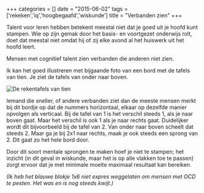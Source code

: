 +++
categories = []
date = "2015-06-02"
tags = ['rekeken','iq','hoogbegaafd','wiskunde']
title = "Verbanden zien"
+++

Talent voor leren hebben betekent meestal niet dat je goed uit je hoofd kunt stampen. Wie op zijn gemak door het basis- en voortgezet onderwijs rolt, doet dat meestal niet omdat hij of zij elke avond al het huiswerk uit het hoofd leert.

Mensen met cognitief talent zien verbanden die anderen niet zien.

Ik kan het goed illustreren met bijgaande foto van een bord met de tafels van tien. Je ziet de tafels van onder naar boven.

![De rekentafels van tien](/img/tumblr_inline_np6df9P7JS1ts6u86_1280.jpg)

Iemand die sneller, of andere verbanden ziet dan de meeste mensen merkt bij dit bordje op dat de nummers horizontaal, elkaar op dezelfde manier opvolgen als verticaal. Bij de tafel van 1 is het verschil steeds 1, als je naar boven gaat. Maar het verschil is ook 1 als je naar rechts gaat. Duidelijker wordt dit bijvoorbeeld bij de tafel van 2. Van onder naar boven scheelt dat steeds 2. Maar ga je bij 2x1 naar rechts, maak je ook steeds een sprong van 2. Dit gaat zo het hele bord door.

Door dit soort mentale sprongen te maken hoef je niet te stampen; het inzicht (in dit geval in wiskunde, maar het is op alle vlakken toe te passen) zorgt ervoor dat je met minimale moeite maximaal resultaat kan bereiken.

_(Ik heb het blauwe blokje 1x6 niet expres weggelaten om mensen met OCD te pesten. Het was en is nog steeds kwijt.)_
